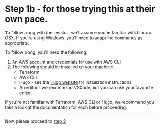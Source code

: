 # Step 1b - for those trying this at their own pace.

To follow along with the session, we'll assume you're familiar with Linux or OSX. If you're using Windows, you'll need to adapt the commands as appropriate.

To follow along, you'll need the following:

1. An AWS account and credentials for use with AWS CLI
2. The following should be installed on your machine:
    * Terraform
    * AWS CLI
    * Hugo - see the [Hugo website](https://gohugo.io/installation/) for installation instructions
    * An editor - we recommend VSCode, but you can use your favourite editor.

If you're not familiar with Terraform, AWS CLI or Hugo, we recommend you take a look at the documentation for each before proceeding.

---
Now, please proceed to [step 2](../step2/README.md)

